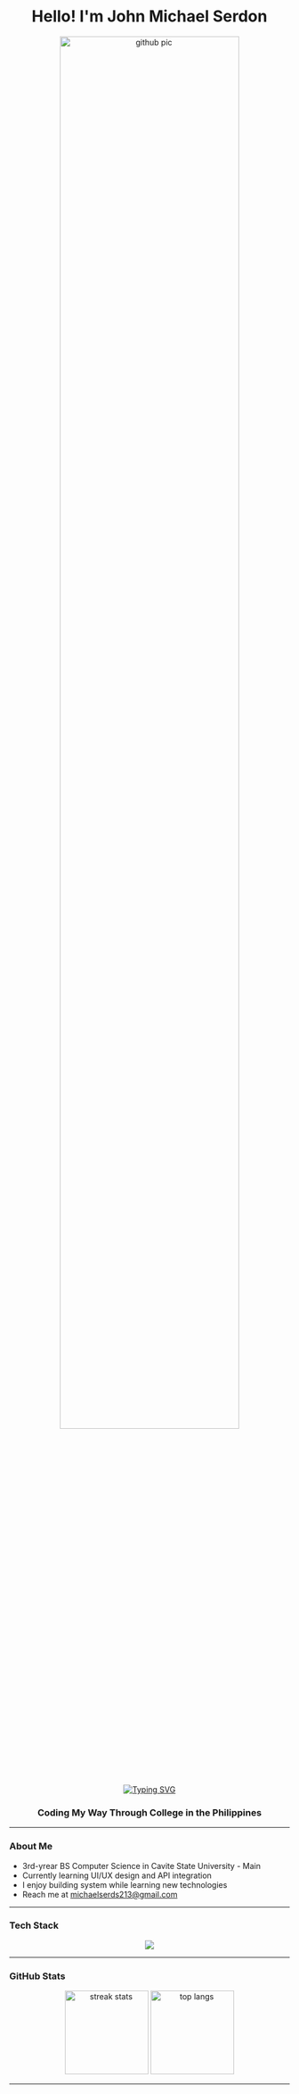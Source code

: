 <h1 align="center">Hello! I'm John Michael Serdon</h1>

<p align="center">
  <img src="https://github.com/user-attachments/assets/e4ac7856-2d63-49ff-b990-8005d8df086f" alt="github pic" width="80%" />
</p>


<p align="center">
  <a href="https://git.io/typing-svg">
    <img src="https://readme-typing-svg.herokuapp.com?font=Fira+Code&duration=5000&pause=1000&color=6E6E6E&center=true&vCenter=true&width=435&lines=Computer+Science+Student;Coffee+%2B+Code+Lifestyle" alt="Typing SVG" />
  </a>
  <h3 align="center">Coding My Way Through College in the Philippines</h3>
</p>

---

### About Me
- 3rd-yrear BS Computer Science in Cavite State University - Main 
- Currently learning UI/UX design and API integration
- I enjoy building system while learning new technologies
- Reach me at michaelserds213@gmail.com

---

### Tech Stack
<p align="center">
  <img src="https://skillicons.dev/icons?i=html,css,tailwind,js,ts,java,py,php,mysql,postgresql,react,git,github,vscode,figma&perline=10" />
</p>

---

### GitHub Stats
<p align="center">
  <img alt="streak stats" src="https://streak-stats.demolab.com?user=Pickles213&theme=transparent&border_radius=10" height="150" />
  <img alt="top langs" src="https://github-readme-stats.vercel.app/api/top-langs/?username=Pickles213&layout=compact&theme=transparent&langs_count=6" height="150" />
</p>





---


